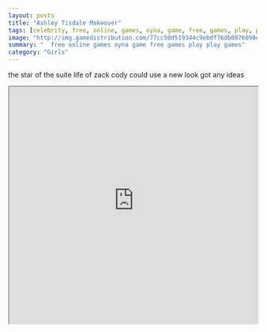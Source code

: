 ```yaml
---
layout: posts
title: "Ashley Tisdale Makeover"
tags: [celebrity, free, online, games, oyna, game, free, games, play, play, games]
image: "http://img.gamedistribution.com/77cc50d519344c9ebdf76db0876090e2.jpg"
summary: "  free online games oyna game free games play play games"
category: "Girls"
---
```


the star of the suite life of zack cody could use a new look got any ideas

<iframe width="100%" height="480px;" src="http://flash.gamedistribution.com?game=77cc50d519344c9ebdf76db0876090e2"></iframe>